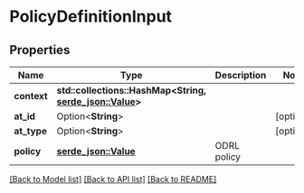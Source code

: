 # PolicyDefinitionInput

## Properties

| Name        | Type                                                                                                                           | Description | Notes      |
|-------------|--------------------------------------------------------------------------------------------------------------------------------|-------------|------------|
| **context** | **std::collections::HashMap<String, [serde_json::Value](https://docs.rs/serde_json/latest/serde_json/value/enum.Value.html)>** |             |            |
| **at_id**   | Option<**String**>                                                                                                             |             | [optional] |
| **at_type** | Option<**String**>                                                                                                             |             | [optional] |
| **policy**  | [**serde_json::Value**](https://docs.rs/serde_json/latest/serde_json/value/enum.Value.html)                                    | ODRL policy |            |

[[Back to Model list]](../../crates/edc_api/README.md#documentation-for-models) [[Back to API list]](../../crates/edc_client/README.md#documentation-for-api-endpoints) [[Back to README]](../../README.md)


